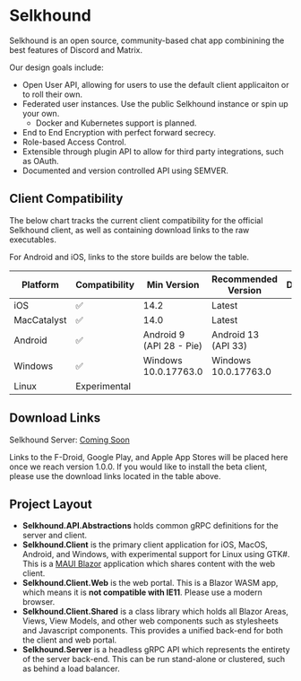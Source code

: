 # Selkhound

Selkhound is an open source, community-based chat app combinining the best features of Discord and Matrix.

Our design goals include:

* Open User API, allowing for users to use the default client applicaiton or to roll their own.
* Federated user instances. Use the public Selkhound instance or spin up your own.
  * Docker and Kubernetes support is planned.
* End to End Encryption with perfect forward secrecy.
* Role-based Access Control.
* Extensible through plugin API to allow for third party integrations, such as OAuth.
* Documented and version controlled API using SEMVER.

## Client Compatibility

The below chart tracks the current client compatibility for the official Selkhound client, as well as containing download links to the raw executables.

For Android and iOS, links to the store builds are below the table.


|  Platform   |   Compatibility    |       Min Version        | Recommended Version  |                  Download                  |
|-------------|--------------------|--------------------------|----------------------|--------------------------------------------|
| iOS         | :white_check_mark: | 14.2                     | Latest               |                                            |
| MacCatalyst | :white_check_mark: | 14.0                     | Latest               |                                            |
| Android     | :white_check_mark: | Android 9 (API 28 - Pie) | Android 13 (API 33)  |                                            |
| Windows     | :white_check_mark: | Windows 10.0.17763.0     | Windows 10.0.17763.0 |                                            |
| Linux       | Experimental       |                          |                      |                                            |

## Download Links

Selkhound Server: [Coming Soon](#)

Links to the F-Droid, Google Play, and Apple App Stores will be placed here once we reach version 1.0.0.
If you would like to install the beta client, please use the download links located in the table above.

## Project Layout

- **Selkhound.API.Abstractions** holds common gRPC definitions for the server and client.
- **Selkhound.Client** is the primary client application for iOS, MacOS, Android, and Windows, with experimental support for Linux using GTK#. This is a [MAUI Blazor](https://learn.microsoft.com/en-us/shows/xamarinshow/introduction-to-net-maui-blazor--the-xamarin-show) application which shares content with the web client.
- **Selkhound.Client.Web** is the web portal. This is a Blazor WASM app, which means it is **not compatible with IE11**. Please use a modern browser.
- **Selkhound.Client.Shared** is a class library which holds all Blazor Areas, Views, View Models, and other web components such as stylesheets and Javascript components. This provides a unified back-end for both the client and web portal.
- **Selkhound.Server** is a headless gRPC API which represents the entirety of the server back-end. This can be run stand-alone or clustered, such as behind a load balancer.
